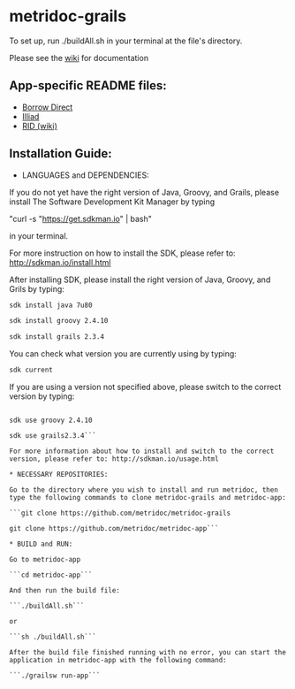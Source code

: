 metridoc-grails
===============

To set up, run ./buildAll.sh in your terminal at the file's directory.

Please see the [wiki](https://github.com/metridoc/metridoc-grails/wiki) for documentation

App-specific README files:
--------------------------
* [Borrow Direct](https://github.com/metridoc/metridoc-grails/blob/master/metridoc-grails-bd/README.md)
* [Illiad](https://github.com/metridoc/metridoc-grails/blob/master/metridoc-grails-illiad/README.md)
* [RID (wiki)](https://github.com/metridoc/metridoc-grails/wiki/Metridoc-rid)


Installation Guide:
-------------------

* LANGUAGES and DEPENDENCIES:

If you do not yet have the right version of Java, Groovy, and Grails, please install The Software Development Kit Manager by typing

"curl -s "https://get.sdkman.io" | bash" 

in your terminal. 

For more instruction on how to install the SDK, please refer to:
http://sdkman.io/install.html

After installing SDK, please install the right version of Java, Groovy, and Grils by typing:

```bash
sdk install java 7u80

sdk install groovy 2.4.10

sdk install grails 2.3.4
```

You can check what version you are currently using by typing:

```bash
sdk current
```

If you are using a version not specified above, please switch to the correct version by typing:

```sdk use java 7u80

sdk use groovy 2.4.10

sdk use grails2.3.4```

For more information about how to install and switch to the correct version, please refer to: http://sdkman.io/usage.html

* NECESSARY REPOSITORIES:

Go to the directory where you wish to install and run metridoc, then type the following commands to clone metridoc-grails and metridoc-app:

```git clone https://github.com/metridoc/metridoc-grails

git clone https://github.com/metridoc/metridoc-app```

* BUILD and RUN:

Go to metridoc-app

```cd metridoc-app```

And then run the build file:

```./buildAll.sh```  

or

```sh ./buildAll.sh```

After the build file finished running with no error, you can start the application in metridoc-app with the following command:

```./grailsw run-app```